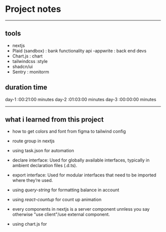 # Project notes

---

## tools

- nextjs
- Plaid (sandbox) : bank functionality api
  -appwrite : back end devs
- Chart.js : chart
- tailwindcss :style
- shadcn/ui
- Sentry : monitorm

## duration time

day-1 :00:21:00 minutes
day-2 :01:03:00 minutes
day-3 :00:00:00 minutes

---

## what i learned from this project

- how to get colors and font from figma to tailwind config
- route group in nextjs
- using task.json for automation
- declare interface: Used for globally available interfaces, typically in ambient declaration files (.d.ts).
- export interface: Used for modular interfaces that need to be imported where they’re used.

- using _query-string_ for formatting balance in account
- using _react-countup_ for count up animation

- every components in nextjs is a server component unnless you say otherwise "use client"/use external component.

- using chart.js for
